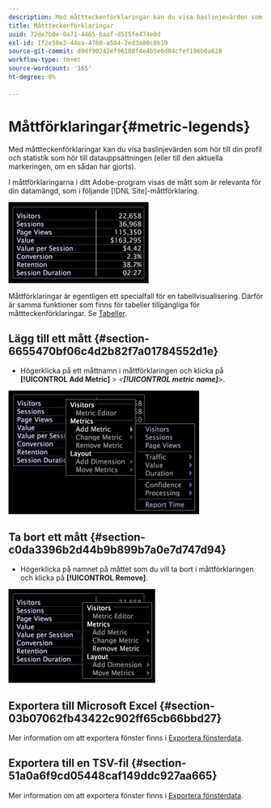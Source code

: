 ```yaml
---
description: Med måttteckenförklaringar kan du visa baslinjevärden som hör till din profil och statistik som hör till datauppsättningen (eller till den aktuella markeringen, om en sådan har gjorts).
title: Måttteckenförklaringar
uuid: 72de7b0e-0a71-4465-baaf-d515fe474e0d
exl-id: 1f2e58e2-44ea-4760-a504-2ed3a80c8b19
source-git-commit: d9df90242ef96188f4e4b5e6d04cfef196b0a628
workflow-type: tm+mt
source-wordcount: '165'
ht-degree: 0%

---
```


# Måttförklaringar{#metric-legends}

Med måttteckenförklaringar kan du visa baslinjevärden som hör till din profil och statistik som hör till datauppsättningen (eller till den aktuella markeringen, om en sådan har gjorts).

I måttförklaringarna i ditt Adobe-program visas de mått som är relevanta för din datamängd, som i följande [!DNL Site]-måttförklaring.

![](assets/lgd_MetricLegend.png)

Måttförklaringar är egentligen ett specialfall för en tabellvisualisering. Därför är samma funktioner som finns för tabeller tillgängliga för måttteckenförklaringar. Se [Tabeller](../../../../home/c-get-started/c-analysis-vis/c-tables/c-tables.md#concept-c632cb8ad9724f90ac5c294d52ae667f).

## Lägg till ett mått {#section-6655470bf06c4d2b82f7a01784552d1e}

* Högerklicka på ett måttnamn i måttförklaringen och klicka på **[!UICONTROL Add Metric]** > *&lt;**[!UICONTROL metric name]**>*.

![](assets/lgd_MetricLegend_addMetric.png)

## Ta bort ett mått {#section-c0da3396b2d44b9b899b7a0e7d747d94}

* Högerklicka på namnet på måttet som du vill ta bort i måttförklaringen och klicka på **[!UICONTROL Remove]**.

![](assets/lgd_MetricLegend_removeMetric.png)

## Exportera till Microsoft Excel {#section-03b07062fb43422c902ff65cb66bbd27}

Mer information om att exportera fönster finns i [Exportera fönsterdata](../../../../home/c-get-started/c-wk-win-wksp/c-exp-win-data.md#concept-8df61d64ed434cc5a499023c44197349).

## Exportera till en TSV-fil {#section-51a0a6f9cd05448caf149ddc927aa665}

Mer information om att exportera fönster finns i [Exportera fönsterdata](../../../../home/c-get-started/c-wk-win-wksp/c-exp-win-data.md#concept-8df61d64ed434cc5a499023c44197349).
